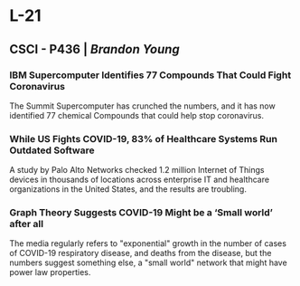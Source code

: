 # L-21

## CSCI - P436 | _Brandon Young_

### IBM Supercomputer Identifies 77 Compounds That Could Fight Coronavirus

The Summit Supercomputer has crunched the numbers, and it has now identified
77 chemical Compounds that could help stop coronavirus.

### While US Fights COVID-19, 83% of Healthcare Systems Run Outdated Software

A study by Palo Alto Networks checked 1.2 million Internet of Things devices in thousands of locations across enterprise IT and healthcare organizations in the United States, and the results are troubling.

### Graph Theory Suggests COVID-19 Might be a ‘Small world’ after all

The media regularly refers to "exponential" growth in the number of cases of COVID-19 respiratory disease, and deaths from the disease, but the numbers suggest something else, a "small world" network that might have power law properties.
